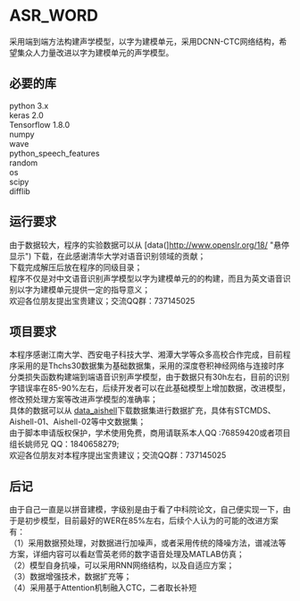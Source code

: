# ASR_WORD
采用端到端方法构建声学模型，以字为建模单元，采用DCNN-CTC网络结构，希望集众人力量改进以字为建模单元的声学模型。<br>

## 必要的库
  python 3.x<br>
  keras 2.0<br>
  Tensorflow 1.8.0<br>
  numpy<br>
  wave <br>
  python_speech_features<br>
  random<br>
  os<br>
  scipy<br>
  difflib<br>

## 运行要求
  由于数据较大，程序的实验数据可以从 [data(]http://www.openslr.org/18/ "悬停显示") 下载，在此感谢清华大学对语音识别领域的贡献；<br>
  下载完成解压后放在程序的同级目录；<br>
  程序不仅是对中文语音识别声学模型以字为建模单元的的构建，而且为英文语音识别以字为建模单元提供一定的指导意义；<br>
  欢迎各位朋友提出宝贵建议；交流QQ群：737145025<br>

## 项目要求
  本程序感谢江南大学、西安电子科技大学、湘潭大学等众多高校合作完成，目前程序采用的是Thchs30数据集为基础数据集，采用的深度卷积神经网络与连接时序分类损失函数构建端到端语音识别声学模型，由于数据只有30h左右，目前的识别字错误率在85-90%左右，后续开发者可以在此基础模型上增加数据，改进模型，修改预处理方案等改进声学模型的准确率；<br>
  具体的数据可以从 [data_aishell](http://www.openslr.org/ "悬停显示")下载数据集进行数据扩充，具体有STCMDS、Aishell-01、Aishell-02等中文数据集；<br>
  由于脚本申请版权保护，学术使用免费，商用请联系本人QQ :76859420或者项目组长姚师兄 QQ：1840658279;<br>
  欢迎各位朋友对本程序提出宝贵建议；交流QQ群：737145025<br>

## 后记
  由于自己一直是以拼音建模，字级别是由于看了中科院论文，自己便实现一下，由于是初步模型，目前最好的WER在85%左右，后续个人认为的可能的改进方案有：<br>
  （1）采用数据预处理，对数据进行加噪声，或者采用传统的降噪方法，谱减法等方案，详细内容可以看赵雪英老师的数字语音处理及MATLAB仿真；<br>
  （2）模型自身抗噪，可以采用RNN网络结构，以及自适应方案；<br>
  （3）数据增强技术，数据扩充等；<br>
  （4）采用基于Attention机制融入CTC，二者取长补短<br>
